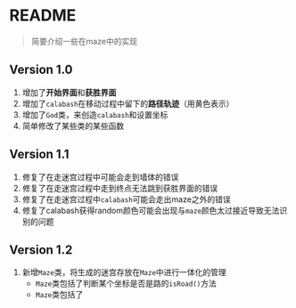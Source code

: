 # README

> 简要介绍一些在maze中的实现



## Version 1.0

1. 增加了**开始界面**和**获胜界面**
2. 增加了`calabash`在移动过程中留下的**路径轨迹**（用黄色表示）
3. 增加了`God`类，来创造`calabash`和设置坐标
4. 简单修改了某些类的某些函数





## Version 1.1

1. 修复了在走迷宫过程中可能会走到墙体的错误
2. 修复了在走迷宫过程中走到终点无法跳到获胜界面的错误
3. 修复了在走迷宫过程中`calabash`可能会走出maze之外的错误
4. 修复了calabash获得random颜色可能会出现与`maze`颜色太过接近导致无法识别的问题





## Version 1.2

1. 新增`Maze`类，将生成的迷宫存放在`Maze`中进行一体化的管理
	* `Maze`类包括了判断某个坐标是否是路的`isRoad()`方法
	* `Maze`类包括了
